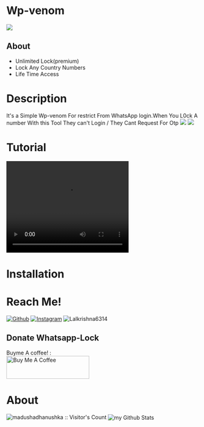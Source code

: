 #  Wp-venom

![](https://raw.githubusercontent.com/STARK-404/Whatsapp-Lock/main/images/intro.jpg)
## About
- Unlimited Lock(premium)
- Lock Any Country Numbers
- Life Time Access
# Description
It's a Simple Wp-venom  For restrict From  WhatsApp login.When You L0ck A number With this Tool They can't Login / They Cant Request For Otp
![](https://raw.githubusercontent.com/STARK-404/Whatsapp-Lock/main/images/l0ck.jpg)
![](https://raw.githubusercontent.com/STARK-404/Whatsapp-Lock/main/images/Screenshot_2024-04-17-08-01-25-928_com.whatsapp~2.jpg)

# Tutorial

<video width="320" height="240" autoplay>
  <source src="https://streamable.com/j4qdq7" type="video/mp4">
  Your browser does not support the video tag.
</video>

# Installation

# Reach Me!
<a href="https://github.com/STARK-404/"><img title="Github" src="https://img.shields.io/badge/STARK-404-brightgreen?style=for-the-badge&logo=github"></a>
<a href="https://www.instagram.com/la1uuuuu/" target="_blank"><img src="https://img.shields.io/badge/Instagram-%23E4405F.svg?&style=flat-square&logo=instagram&logoColor=white" alt="Instagram"></a>
<img src="https://img.shields.io/twitter/follow/Lalkrishna6314?logo=twitter&r&style=for-the-badge" alt="Lalkrishna6314" />
<div id='badge'>
  
## Donate Whatsapp-Lock

Buyme A coffee! :
<br>
<a href="https://www.buymeacoffee.com/mrstarkin" target="_blank"><img src="https://cdn.buymeacoffee.com/buttons/v2/default-yellow.png" alt="Buy Me A Coffee" style="height: 60px !important;width: 217px !important;" ></a>

# About 
<img src="https://profile-counter.glitch.me/{STARK-404}/count.svg" alt="madushadhanushka :: Visitor's Count" />
<img align="center" src="https://github-readme-stats.vercel.app/api?username=STARK-404&include_all_commits=true&count_private=true&show_icons=true&line_height=20&title_color=2B5BBD&icon_color=1124BB&text_color=A1A1A1&bg_color=0,000000,130F40" alt="my Github Stats"/>
